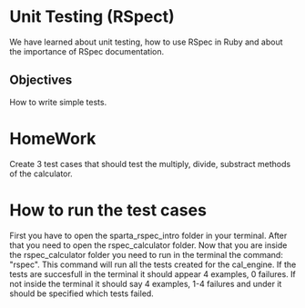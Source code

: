# Unit Testing (RSpect)

We have learned about unit testing, how to use RSpec in Ruby and about the importance of RSpec documentation.

## Objectives
How to write simple tests.

# HomeWork
Create 3 test cases that should test the multiply, divide, substract methods of the calculator. 

# How to run the test cases

First you have to open the sparta_rspec_intro folder in your terminal. After that you need to open the rspec_calculator folder.
Now that you are inside the rspec_calculator folder you need to run in the terminal the command: "rspec". This command will run all the tests created for the cal_engine.
If the tests are succesfull in the terminal it should appear 4 examples, 0 failures. If not inside the terminal it should say 4 examples, 1-4 failures and under it should be specified which tests failed.
